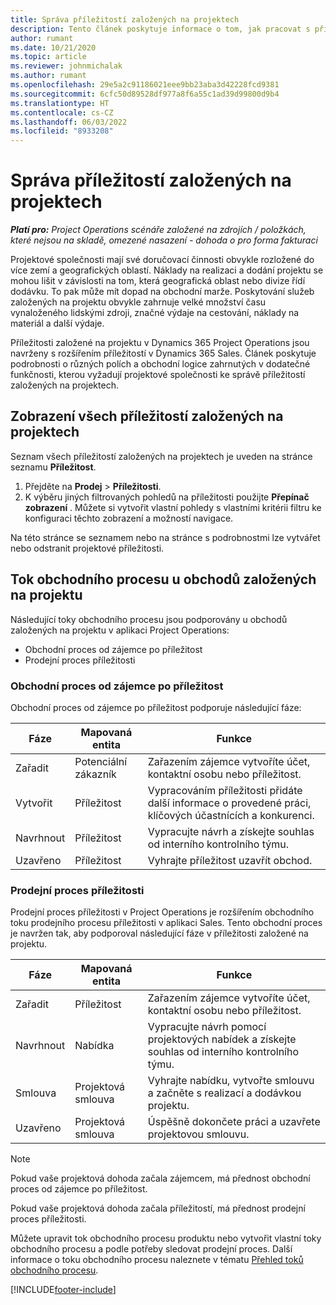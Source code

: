 ```yaml
---
title: Správa příležitostí založených na projektech
description: Tento článek poskytuje informace o tom, jak pracovat s příležitostmi souvisejícími s projekty.
author: rumant
ms.date: 10/21/2020
ms.topic: article
ms.reviewer: johnmichalak
ms.author: rumant
ms.openlocfilehash: 29e5a2c91186021eee9bb23aba3d42228fcd9381
ms.sourcegitcommit: 6cfc50d89528df977a8f6a55c1ad39d99800d9b4
ms.translationtype: HT
ms.contentlocale: cs-CZ
ms.lasthandoff: 06/03/2022
ms.locfileid: "8933208"
---
```

# <a name="manage-project-based-opportunities"></a>Správa příležitostí založených na projektech

_**Platí pro:** Project Operations scénáře založené na zdrojích / položkách, které nejsou na skladě, omezené nasazení - dohoda o pro forma fakturaci_

Projektové společnosti mají své doručovací činnosti obvykle rozložené do více zemí a geografických oblastí. Náklady na realizaci a dodání projektu se mohou lišit v závislosti na tom, která geografická oblast nebo divize řídí dodávku. To pak může mít dopad na obchodní marže. Poskytování služeb založených na projektu obvykle zahrnuje velké množství času vynaloženého lidskými zdroji, značné výdaje na cestování, náklady na materiál a další výdaje.

Příležitosti založené na projektu v Dynamics 365 Project Operations jsou navrženy s rozšířením příležitostí v Dynamics 365 Sales. Článek poskytuje podrobnosti o různých polích a obchodní logice zahrnutých v dodatečné funkčnosti, kterou vyžadují projektové společnosti ke správě příležitostí založených na projektech.

## <a name="view-all-project-based-opportunities"></a>Zobrazení všech příležitostí založených na projektech

Seznam všech příležitostí založených na projektech je uveden na stránce seznamu **Příležitost**. 

1. Přejděte na **Prodej** > **Příležitosti**.
2. K výběru jiných filtrovaných pohledů na příležitosti použijte **Přepínač zobrazení** . Můžete si vytvořit vlastní pohledy s vlastními kritérii filtru ke konfiguraci těchto zobrazení a možností navigace.

Na této stránce se seznamem nebo na stránce s podrobnostmi lze vytvářet nebo odstranit projektové příležitosti.

## <a name="business-process-flow-for-project-based-deals"></a>Tok obchodního procesu u obchodů založených na projektu

Následující toky obchodního procesu jsou podporovány u obchodů založených na projektu v aplikaci Project Operations:

- Obchodní proces od zájemce po příležitost
- Prodejní proces příležitosti

### <a name="lead-to-opportunity-business-process"></a>Obchodní proces od zájemce po příležitost 
Obchodní proces od zájemce po příležitost podporuje následující fáze:

| Fáze | Mapovaná entita | Funkce |
| --- | --- | --- |
| Zařadit | Potenciální zákazník | Zařazením zájemce vytvoříte účet, kontaktní osobu nebo příležitost. |
| Vytvořit | Příležitost | Vypracováním příležitosti přidáte další informace o provedené práci, klíčových účastnících a konkurenci. |
| Navrhnout | Příležitost | Vypracujte návrh a získejte souhlas od interního kontrolního týmu. |
| Uzavřeno | Příležitost | Vyhrajte příležitost uzavřít obchod. |

### <a name="opportunity-sales-process"></a>Prodejní proces příležitosti
Prodejní proces příležitosti v Project Operations je rozšířením obchodního toku prodejního procesu příležitosti v aplikaci Sales. Tento obchodní proces je navržen tak, aby podporoval následující fáze v příležitosti založené na projektu.

| Fáze | Mapovaná entita | Funkce |
| --- | --- | --- |
| Zařadit | Příležitost | Zařazením zájemce vytvoříte účet, kontaktní osobu nebo příležitost. |
| Navrhnout | Nabídka | Vypracujte návrh pomocí projektových nabídek a získejte souhlas od interního kontrolního týmu. |
| Smlouva | Projektová smlouva | Vyhrajte nabídku, vytvořte smlouvu a začněte s realizací a dodávkou projektu. |
| Uzavřeno | Projektová smlouva | Úspěšně dokončete práci a uzavřete projektovou smlouvu. |

> [!NOTE]
> Pokud vaše projektová dohoda začala zájemcem, má přednost obchodní proces od zájemce po příležitost.
>
> Pokud vaše projektová dohoda začala příležitostí, má přednost prodejní proces příležitosti.

Můžete upravit tok obchodního procesu produktu nebo vytvořit vlastní toky obchodního procesu a podle potřeby sledovat prodejní proces. Další informace o toku obchodního procesu naleznete v tématu [Přehled toků obchodního procesu](/dynamics365/customerengagement/on-premises/customize/business-process-flows-overview).


[!INCLUDE[footer-include](../includes/footer-banner.md)]